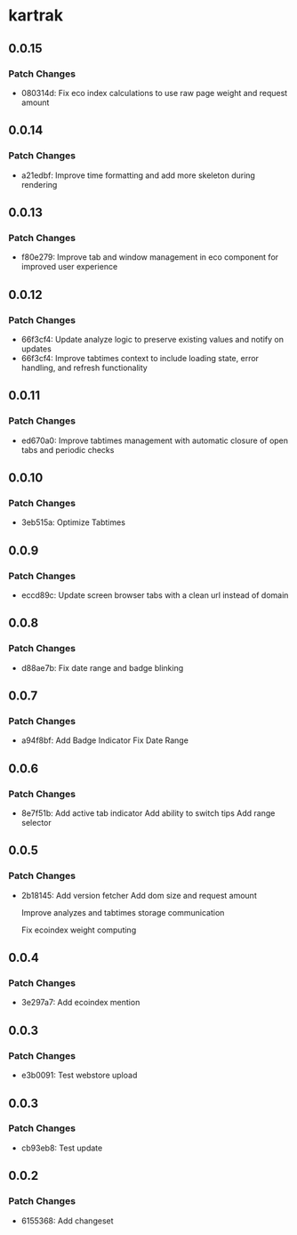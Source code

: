 # kartrak

## 0.0.15

### Patch Changes

- 080314d: Fix eco index calculations to use raw page weight and request amount

## 0.0.14

### Patch Changes

- a21edbf: Improve time formatting and add more skeleton during rendering

## 0.0.13

### Patch Changes

- f80e279: Improve tab and window management in eco component for improved user experience

## 0.0.12

### Patch Changes

- 66f3cf4: Update analyze logic to preserve existing values and notify on updates
- 66f3cf4: Improve tabtimes context to include loading state, error handling, and refresh functionality

## 0.0.11

### Patch Changes

- ed670a0: Improve tabtimes management with automatic closure of open tabs and periodic checks

## 0.0.10

### Patch Changes

- 3eb515a: Optimize Tabtimes

## 0.0.9

### Patch Changes

- eccd89c: Update screen browser tabs with a clean url instead of domain

## 0.0.8

### Patch Changes

- d88ae7b: Fix date range and badge blinking

## 0.0.7

### Patch Changes

- a94f8bf: Add Badge Indicator
  Fix Date Range

## 0.0.6

### Patch Changes

- 8e7f51b: Add active tab indicator
  Add ability to switch tips
  Add range selector

## 0.0.5

### Patch Changes

- 2b18145: Add version fetcher
  Add dom size and request amount

  Improve analyzes and tabtimes storage communication

  Fix ecoindex weight computing

## 0.0.4

### Patch Changes

- 3e297a7: Add ecoindex mention

## 0.0.3

### Patch Changes

- e3b0091: Test webstore upload

## 0.0.3

### Patch Changes

- cb93eb8: Test update

## 0.0.2

### Patch Changes

- 6155368: Add changeset
